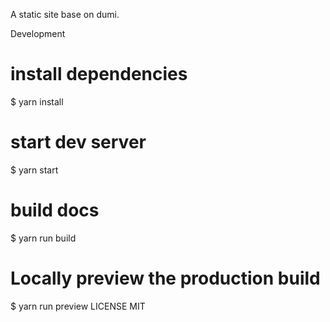 A static site base on dumi.

Development

# install dependencies

$ yarn install

# start dev server

$ yarn start

# build docs

$ yarn run build

# Locally preview the production build

$ yarn run preview
LICENSE
MIT

